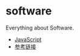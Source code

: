 # software
Everything about Software.
- [JavaScript](https://github.com/cnsit/software/blob/javascript/javascript.md)
- [参考链接](https://github.com/cnsit/software/blob/master/references.md)
